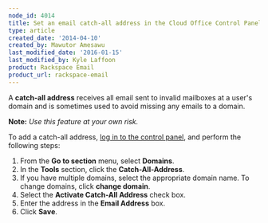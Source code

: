 ```yaml
---
node_id: 4014
title: Set an email catch-all address in the Cloud Office Control Panel
type: article
created_date: '2014-04-10'
created_by: Mawutor Amesawu
last_modified_date: '2016-01-15'
last_modified_by: Kyle Laffoon
product: Rackspace Email
product_url: rackspace-email
---
```


A **catch-all address** receives all email sent to invalid mailboxes at
a user's domain and is sometimes used to avoid missing any emails to a
domain.

**Note:** *Use this feature at your own risk.*

To add a catch-all address, [log in to the control
panel](https://cp.rackspace.com/), and perform the following steps:

1.  From the **Go to section** menu, select **Domains**.
2.  In the **Tools** section, click the **Catch-All-Address**.
3.  If you have multiple domains, select the appropriate domain name. To
    change domains, click **change domain**.
4.  Select the **Activate Catch-All Address** check box.
5.  Enter the address in the **Email Address** box.
6.  Click **Save**.


